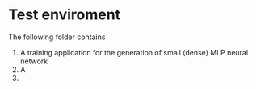 # Test enviroment

The following folder contains
1. A training application for the generation of small (dense) MLP neural network
2. A 
3.